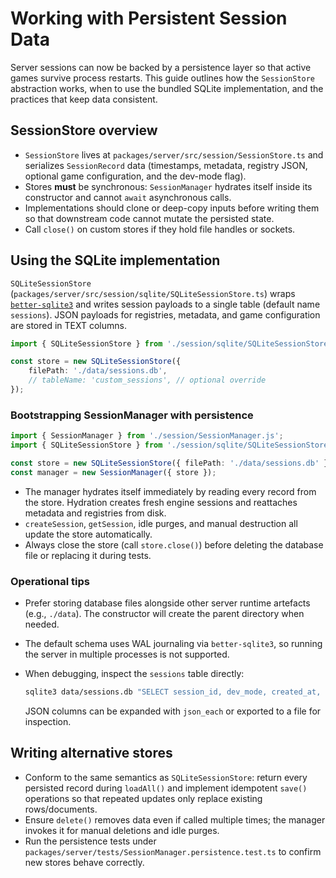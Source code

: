 # Working with Persistent Session Data

Server sessions can now be backed by a persistence layer so that active games survive
process restarts. This guide outlines how the `SessionStore` abstraction works,
when to use the bundled SQLite implementation, and the practices that keep data
consistent.

## SessionStore overview

- `SessionStore` lives at `packages/server/src/session/SessionStore.ts` and
  serializes `SessionRecord` data (timestamps, metadata, registry JSON,
  optional game configuration, and the dev-mode flag).
- Stores **must** be synchronous: `SessionManager` hydrates itself inside its
  constructor and cannot `await` asynchronous calls.
- Implementations should clone or deep-copy inputs before writing them so that
  downstream code cannot mutate the persisted state.
- Call `close()` on custom stores if they hold file handles or sockets.

## Using the SQLite implementation

`SQLiteSessionStore` (`packages/server/src/session/sqlite/SQLiteSessionStore.ts`)
wraps [`better-sqlite3`](https://github.com/WiseLibs/better-sqlite3) and writes
session payloads to a single table (default name `sessions`). JSON payloads for
registries, metadata, and game configuration are stored in TEXT columns.

```ts
import { SQLiteSessionStore } from './session/sqlite/SQLiteSessionStore.js';

const store = new SQLiteSessionStore({
	filePath: './data/sessions.db',
	// tableName: 'custom_sessions', // optional override
});
```

### Bootstrapping SessionManager with persistence

```ts
import { SessionManager } from './session/SessionManager.js';
import { SQLiteSessionStore } from './session/sqlite/SQLiteSessionStore.js';

const store = new SQLiteSessionStore({ filePath: './data/sessions.db' });
const manager = new SessionManager({ store });
```

- The manager hydrates itself immediately by reading every record from the
  store. Hydration creates fresh engine sessions and reattaches metadata and
  registries from disk.
- `createSession`, `getSession`, idle purges, and manual destruction all update
  the store automatically.
- Always close the store (call `store.close()`) before deleting the database
  file or replacing it during tests.

### Operational tips

- Prefer storing database files alongside other server runtime artefacts (e.g.,
  `./data`). The constructor will create the parent directory when needed.
- The default schema uses WAL journaling via `better-sqlite3`, so running the
  server in multiple processes is not supported.
- When debugging, inspect the `sessions` table directly:

  ```bash
  sqlite3 data/sessions.db "SELECT session_id, dev_mode, created_at, last_accessed_at FROM sessions;"
  ```

  JSON columns can be expanded with `json_each` or exported to a file for
  inspection.

## Writing alternative stores

- Conform to the same semantics as `SQLiteSessionStore`: return every persisted
  record during `loadAll()` and implement idempotent `save()` operations so that
  repeated updates only replace existing rows/documents.
- Ensure `delete()` removes data even if called multiple times; the manager
  invokes it for manual deletions and idle purges.
- Run the persistence tests under `packages/server/tests/SessionManager.persistence.test.ts`
  to confirm new stores behave correctly.
